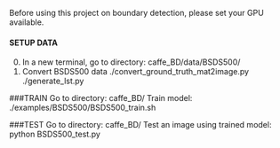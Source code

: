Before using this project on boundary detection, please set your GPU available.

#### SETUP DATA
0. In a new terminal, go to directory: caffe_BD/data/BSDS500/
0. Convert BSDS500 data
  ./convert_ground_truth_mat2image.py
  ./generate_lst.py

###TRAIN
Go to directory: caffe_BD/
Train model:
  ./examples/BSDS500/BSDS500_train.sh

###TEST
Go to directory: caffe_BD/
Test an image using trained model:
  python BSDS500_test.py
